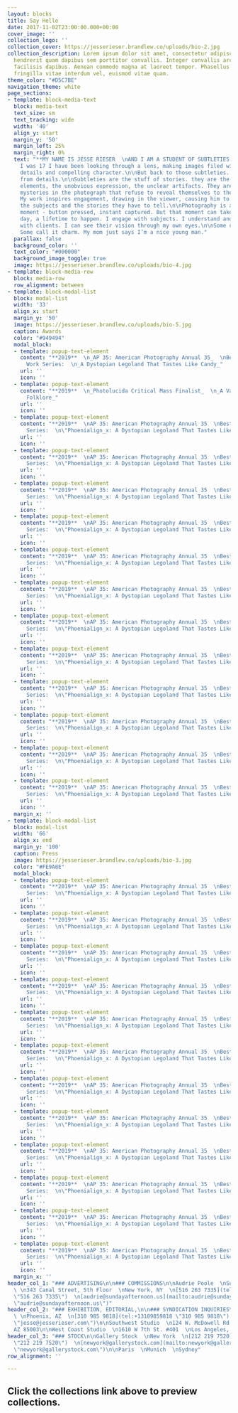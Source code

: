 ```yaml
---
layout: blocks
title: Say Hello
date: 2017-11-02T23:00:00.000+00:00
cover_image: ''
collection_logo: ''
collection_cover: https://jesserieser.brandlew.co/uploads/bio-2.jpg
collection_description: Lorem ipsum dolor sit amet, consectetur adipiscing elit. Nulla
  hendrerit quam dapibus sem porttitor convallis. Integer convallis arcu non lectus
  facilisis dapibus. Aenean commodo magna at laoreet tempor. Phasellus lorem lorem,
  fringilla vitae interdum vel, euismod vitae quam.
theme_color: "#D5C7BE"
navigation_theme: white
page_sections:
- template: block-media-text
  block: media-text
  text_size: sm
  text_tracking: wide
  width: '40'
  align_y: start
  margin_y: '50'
  margin_left: 25%
  margin_right: 0%
  text: "**MY NAME IS JESSE RIESER  \nAND I AM A STUDENT OF SUBTLETIES.**\n\nSince
    I was 17 I have been looking through a lens, making images filed with telling
    details and compelling character.\n\nBut back to those subtleties. They are different
    from details.\n\nSubtleties are the stuff of stories. they are the unexplained
    elements, the unobvious expression, the unclear artifacts. They are the lingering
    mysteries in the photograph that refuse to reveal themselves to the viewer immediately.
    My work inspires engagement, drawing in the viewer, causing him to wonder about
    the subjects and the stories they have to tell.\n\nPhotography is all about the
    moment - button pressed, instant captured. But that moment can take an hour, a
    day, a lifetime to happen. I engage with subjects. I understand and communicate
    with clients. I can see their vision through my own eyes.\n\nSome call it empathy.
    Some call it charm. My mom just says I’m a nice young man."
  parallax: false
  background_color: ''
  text_color: "#000000"
  background_image_toggle: true
  image: https://jesserieser.brandlew.co/uploads/bio-4.jpg
- template: block-media-row
  block: media-row
  row_alignment: between
- template: block-modal-list
  block: modal-list
  width: '33'
  align_x: start
  margin_y: '50'
  image: https://jesserieser.brandlew.co/uploads/bio-5.jpg
  caption: Awards
  color: "#949494"
  modal_block:
  - template: popup-text-element
    content: "**2019**  \n_AP 35: American Photography Annual 35_  \nBest Personal
      Work Series:  \n_A Dystopian Legoland That Tastes Like Candy_"
    url: ''
    icon: ''
  - template: popup-text-element
    content: "**2019**  \n_Photolucida Critical Mass Finalist_  \n_A Vanishing American
      Folklore_"
    url: ''
    icon: ''
  - template: popup-text-element
    content: "**2019**  \nAP 35: American Photography Annual 35  \nBest Personal Work
      Series:  \n\"Phoenialign_x: A Dystopian Legoland That Tastes Like Candy\""
    url: ''
    icon: ''
  - template: popup-text-element
    content: "**2019**  \nAP 35: American Photography Annual 35  \nBest Personal Work
      Series:  \n\"Phoenialign_x: A Dystopian Legoland That Tastes Like Candy\""
    url: ''
    icon: ''
  - template: popup-text-element
    content: "**2019**  \nAP 35: American Photography Annual 35  \nBest Personal Work
      Series:  \n\"Phoenialign_x: A Dystopian Legoland That Tastes Like Candy\""
    url: ''
    icon: ''
  - template: popup-text-element
    content: "**2019**  \nAP 35: American Photography Annual 35  \nBest Personal Work
      Series:  \n\"Phoenialign_x: A Dystopian Legoland That Tastes Like Candy\""
    url: ''
    icon: ''
  - template: popup-text-element
    content: "**2019**  \nAP 35: American Photography Annual 35  \nBest Personal Work
      Series:  \n\"Phoenialign_x: A Dystopian Legoland That Tastes Like Candy\""
    url: ''
    icon: ''
  - template: popup-text-element
    content: "**2019**  \nAP 35: American Photography Annual 35  \nBest Personal Work
      Series:  \n\"Phoenialign_x: A Dystopian Legoland That Tastes Like Candy\""
    url: ''
    icon: ''
  - template: popup-text-element
    content: "**2019**  \nAP 35: American Photography Annual 35  \nBest Personal Work
      Series:  \n\"Phoenialign_x: A Dystopian Legoland That Tastes Like Candy\""
    url: ''
    icon: ''
  - template: popup-text-element
    content: "**2019**  \nAP 35: American Photography Annual 35  \nBest Personal Work
      Series:  \n\"Phoenialign_x: A Dystopian Legoland That Tastes Like Candy\""
    url: ''
    icon: ''
  - template: popup-text-element
    content: "**2019**  \nAP 35: American Photography Annual 35  \nBest Personal Work
      Series:  \n\"Phoenialign_x: A Dystopian Legoland That Tastes Like Candy\""
    url: ''
    icon: ''
  - template: popup-text-element
    content: "**2019**  \nAP 35: American Photography Annual 35  \nBest Personal Work
      Series:  \n\"Phoenialign_x: A Dystopian Legoland That Tastes Like Candy\""
    url: ''
    icon: ''
  - template: popup-text-element
    content: "**2019**  \nAP 35: American Photography Annual 35  \nBest Personal Work
      Series:  \n\"Phoenialign_x: A Dystopian Legoland That Tastes Like Candy\""
    url: ''
    icon: ''
  - template: popup-text-element
    content: "**2019**  \nAP 35: American Photography Annual 35  \nBest Personal Work
      Series:  \n\"Phoenialign_x: A Dystopian Legoland That Tastes Like Candy\""
    url: ''
    icon: ''
  margin_x: ''
- template: block-modal-list
  block: modal-list
  width: '66'
  align_x: end
  margin_y: '100'
  caption: Press
  image: https://jesserieser.brandlew.co/uploads/bio-3.jpg
  color: "#FE9A8E"
  modal_block:
  - template: popup-text-element
    content: "**2019**  \nAP 35: American Photography Annual 35  \nBest Personal Work
      Series:  \n\"Phoenialign_x: A Dystopian Legoland That Tastes Like Candy\""
    url: ''
    icon: ''
  - template: popup-text-element
    content: "**2019**  \nAP 35: American Photography Annual 35  \nBest Personal Work
      Series:  \n\"Phoenialign_x: A Dystopian Legoland That Tastes Like Candy\""
    url: ''
    icon: ''
  - template: popup-text-element
    content: "**2019**  \nAP 35: American Photography Annual 35  \nBest Personal Work
      Series:  \n\"Phoenialign_x: A Dystopian Legoland That Tastes Like Candy\""
    url: ''
    icon: ''
  - template: popup-text-element
    content: "**2019**  \nAP 35: American Photography Annual 35  \nBest Personal Work
      Series:  \n\"Phoenialign_x: A Dystopian Legoland That Tastes Like Candy\""
    url: ''
    icon: ''
  - template: popup-text-element
    content: "**2019**  \nAP 35: American Photography Annual 35  \nBest Personal Work
      Series:  \n\"Phoenialign_x: A Dystopian Legoland That Tastes Like Candy\""
    url: ''
    icon: ''
  - template: popup-text-element
    content: "**2019**  \nAP 35: American Photography Annual 35  \nBest Personal Work
      Series:  \n\"Phoenialign_x: A Dystopian Legoland That Tastes Like Candy\""
    url: ''
    icon: ''
  - template: popup-text-element
    content: "**2019**  \nAP 35: American Photography Annual 35  \nBest Personal Work
      Series:  \n\"Phoenialign_x: A Dystopian Legoland That Tastes Like Candy\""
    url: ''
    icon: ''
  - template: popup-text-element
    content: "**2019**  \nAP 35: American Photography Annual 35  \nBest Personal Work
      Series:  \n\"Phoenialign_x: A Dystopian Legoland That Tastes Like Candy\""
    url: ''
    icon: ''
  - template: popup-text-element
    content: "**2019**  \nAP 35: American Photography Annual 35  \nBest Personal Work
      Series:  \n\"Phoenialign_x: A Dystopian Legoland That Tastes Like Candy\""
    url: ''
    icon: ''
  - template: popup-text-element
    content: "**2019**  \nAP 35: American Photography Annual 35  \nBest Personal Work
      Series:  \n\"Phoenialign_x: A Dystopian Legoland That Tastes Like Candy\""
    url: ''
    icon: ''
  - template: popup-text-element
    content: "**2019**  \nAP 35: American Photography Annual 35  \nBest Personal Work
      Series:  \n\"Phoenialign_x: A Dystopian Legoland That Tastes Like Candy\""
    url: ''
    icon: ''
  - template: popup-text-element
    content: "**2019**  \nAP 35: American Photography Annual 35  \nBest Personal Work
      Series:  \n\"Phoenialign_x: A Dystopian Legoland That Tastes Like Candy\""
    url: ''
    icon: ''
  margin_x: ''
header_col_1: "### ADVERTISING\n\n### COMMISSIONS\n\nAudrie Poole  \nSunday Afternoon
  \ \n343 Canal Street, 5th Floor  \nNew York, NY  \n[516 263 7335](tel:+15162637335
  \"516 263 7335\")  \n[audrie@sundayafternoon.us](mailto:audrie@sundayafternoon.us
  \"audrie@sundayafternoon.us\")"
header_col_2: "### EXHIBITION, EDITORIAL,\n\n### SYNDICATION INQUIRIES\n\nJesse Rieser
  \ \nPhoenix, AZ  \n[310 985 9818](tel:+13109859818 \"310 985 9818\")  \n[jesse@jesserieser.com](mailto:jesse@jesserieser.com
  \"jesse@jesserieser.com\")\n\nSouthwest Studio  \n124 W. McDowell Rd.  \nPhoenix,
  AZ 85003\n\nWest Coast Studio  \n1610 W 7th St. #401  \nLos Angeles, CA 90017"
header_col_3: "### STOCK\n\nGallery Stock  \nNew York  \n[212 219 7520](tel:+12122197520
  \"212 219 7520\")  \n[newyork@gallerystock.com](mailto:newyork@gallerystock.com
  \"newyork@gallerystock.com\")\n\nParis  \nMunich  \nSydney"
row_alignment: ''

---
```

## Click the collections link above to preview collections.